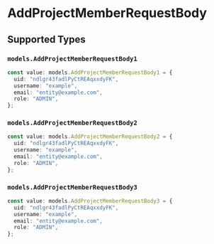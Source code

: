 # AddProjectMemberRequestBody


## Supported Types

### `models.AddProjectMemberRequestBody1`

```typescript
const value: models.AddProjectMemberRequestBody1 = {
  uid: "ndlgr43fadlPyCtREAqxxdyFK",
  username: "example",
  email: "entity@example.com",
  role: "ADMIN",
};
```

### `models.AddProjectMemberRequestBody2`

```typescript
const value: models.AddProjectMemberRequestBody2 = {
  uid: "ndlgr43fadlPyCtREAqxxdyFK",
  username: "example",
  email: "entity@example.com",
  role: "ADMIN",
};
```

### `models.AddProjectMemberRequestBody3`

```typescript
const value: models.AddProjectMemberRequestBody3 = {
  uid: "ndlgr43fadlPyCtREAqxxdyFK",
  username: "example",
  email: "entity@example.com",
  role: "ADMIN",
};
```

